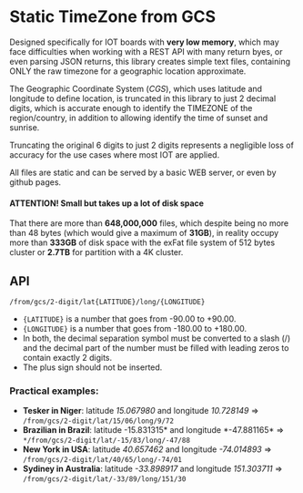 # Static TimeZone from GCS

Designed specifically for IOT boards with **very low memory**, which may face difficulties when working with a REST API with many return byes, or even parsing JSON returns, this library creates simple text files, containing ONLY the raw timezone for a geographic location approximate.

The Geographic Coordinate System (_CGS_), which uses latitude and longitude to define location, is truncated in this library to just 2 decimal digits, which is accurate enough to identify the TIMEZONE of the region/country, in addition to allowing identify the time of sunset and sunrise.

Truncating the original 6 digits to just 2 digits represents a negligible loss of accuracy for the use cases where most IOT are applied.

All files are static and can be served by a basic WEB server, or even by github pages.

#### ATTENTION! Small but takes up a lot of disk space

That there are more than **648,000,000** files, which despite being no more than 48 bytes (which would give a maximum of **31GB**), in reality occupy more than **333GB** of disk space with the exFat file system of 512 bytes cluster or **2.7TB** for partition with a 4K cluster.

## API

`/from/gcs/2-digit/lat{LATITUDE}/long/{LONGITUDE}`

- `{LATITUDE}` is a number that goes from -90.00 to +90.00.
- `{LONGITUDE}` is a number that goes from -180.00 to +180.00.
- In both, the decimal separation symbol must be converted to a slash (/) and the decimal part of the number must be filled with leading zeros to contain exactly 2 digits.
- The plus sign should not be inserted.

### Practical examples:

- **Tesker in Niger**: latitude _15.067980_ and longitude _10.728149_ => `/from/gcs/2-digit/lat/15/06/long/9/72`
- **Brazilian in Brazil**: latitude -15.831315* and longitude \*-47.881165\* => `*/from/gcs/2-digit/lat/-15/83/long/-47/88`
- **New York in USA**: latitude _40.657462_ and longitude _-74.014893_ => `/from/gcs/2-digit/lat/40/65/long/-74/01`
- **Sydiney in Australia**: latitude _-33.898917_ and longitude _151.303711_ => `/from/gcs/2-digit/lat/-33/89/long/151/30`
